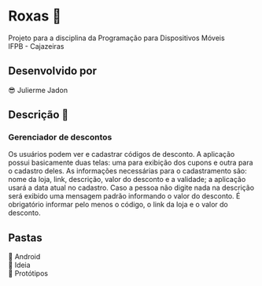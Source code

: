 # Roxas :iphone:
Projeto para a disciplina da Programação para Dispositivos Móveis \
IFPB - Cajazeiras

## Desenvolvido por
:sunglasses: Julierme Jadon

## Descrição :page_facing_up:
### Gerenciador de descontos
Os usuários podem ver e cadastrar códigos de desconto. A aplicação possui basicamente duas telas: uma para exibição dos cupons e outra para o cadastro deles. As informações necessárias para o cadastramento são: nome da loja, link, descrição, valor do desconto e a validade; a aplicação usará a data atual no cadastro. Caso a pessoa não digite nada na descrição será exibido uma mensagem padrão informando o valor do desconto. É obrigatório informar pelo menos o código, o link da loja e o valor do desconto.

## Pastas
:open_file_folder: Android \
:open_file_folder: Ideia \
:open_file_folder: Protótipos